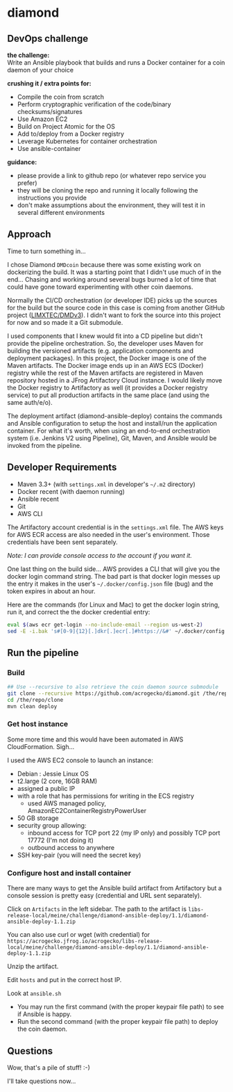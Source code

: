 # diamond
## DevOps challenge

**the challenge:**  
Write	an	Ansible	playbook	that	builds	and	runs	a	Docker	container	for	a	coin	daemon	of	your	choice

**crushing it / extra points for:**
* Compile	the	coin	from	scratch
* Perform	cryptographic	verification	of	the	code/binary	checksums/signatures
* Use	Amazon	EC2
* Build	on	Project	Atomic	for	the	OS
* Add	to/deploy	from	a	Docker	registry
* Leverage	Kubernetes	for	container	orchestration
* Use	ansible-container       

**guidance:**
* please provide a link to github repo (or whatever repo service you prefer)
* they will be cloning the repo and running it locally following the instructions you provide
* don't make assumptions about the environment, they will test it in several different environments

## Approach

Time to turn something in...

I chose Diamond `DMDcoin` because there was some existing work on dockerizing the build. It was
a starting point that I didn't use much of in the end... Chasing and working around several bugs burned a
lot of time that could have gone toward experimenting with other coin daemons.

Normally the CI/CD orchestration (or developer IDE) picks up the sources for the build
but the source code in this case is coming from another GitHub project
([LIMXTEC/DMDv3](https://github.com/LIMXTEC/DMDv3)).
I didn't want to fork the source into this project for now and so made it a Git submodule.

I used components that I knew would fit into a CD pipeline but didn't provide the
pipeline orchestration. So, the developer uses Maven for building the versioned
artifacts (e.g. application components and deployment packages). In this project,
the Docker image is one of the Maven artifacts. The Docker image ends up in an AWS ECS
(Docker) registry while the rest of the Maven artifacts are registered
in Maven repository hosted in a JFrog Artifactory Cloud instance.
I would likely move the Docker registry to Artifactory as well (it provides a Docker
registry service) to put all production artifacts in the same place (and using
the same auth/e/o).

The deployment artifact (diamond-ansible-deploy) contains the commands and 
Ansible configuration to setup the host and install/run the application container.
For what it's worth, when using an end-to-end orchestration system (i.e. Jenkins V2
using Pipeline), Git, Maven, and Ansible would be invoked from the pipeline.

## Developer Requirements

* Maven 3.3+ (with `settings.xml` in developer's ```~/.m2``` directory)
* Docker recent (with daemon running)
* Ansible recent
* Git
* AWS CLI

The Artifactory account credential is in the `settings.xml` file. The AWS keys for
AWS ECR access are also needed in the user's environment. Those credentials have been sent separately.

   *Note: I can provide console access to the account if you want it.*

One last thing on the build side... AWS provides a CLI that will give you the docker
login command string. The bad part is that docker login messes up the entry it makes
in the user's `~/.docker/config.json` file (bug) and the token expires in about an hour.

Here are the commands (for Linux and Mac) to get the docker login string, run it, and
correct the the docker credential entry:

```bash
eval $(aws ecr get-login --no-include-email --region us-west-2)
sed -E -i.bak 's#[0-9]{12}[.]dkr[.]ecr[.]#https://&#' ~/.docker/config.json
```

## Run the pipeline

### Build

```bash
## Use --recursive to also retrieve the coin daemon source submodule
git clone --recursive https://github.com/acrogecko/diamond.git /the/repo/clone
cd /the/repo/clone
mvn clean deploy
```

### Get host instance

Some more time and this would have been automated in AWS CloudFormation. Sigh...

I used the AWS EC2 console to launch an instance:
* Debian : Jessie Linux OS
* t2.large (2 core, 16GB RAM)
* assigned a public IP
* with a role that has permissions for writing in the ECS registry
    - used AWS managed policy, AmazonEC2ContainerRegistryPowerUser
* 50 GB storage
* security group allowing:
    - inbound access for TCP port 22 (my IP only) and possibly TCP port 17772 (I'm not doing it)
    - outbound access to anywhere
* SSH key-pair (you will need the secret key)
  
### Configure host and install container

There are many ways to get the Ansible build artifact from Artifactory but a console
session is pretty easy (credential and URL sent separately).

Click on `Artifacts` in the left sidebar. The path to the artifact is
`libs-release-local/meine/challenge/diamond-ansible-deploy/1.1/diamond-ansible-deploy-1.1.zip`

You can also use curl or wget (with credential) for
`https://acrogecko.jfrog.io/acrogecko/libs-release-local/meine/challenge/diamond-ansible-deploy/1.1/diamond-ansible-deploy-1.1.zip`

Unzip the artifact.

Edit `hosts` and put in the correct host IP.

Look at `ansible.sh` 
- You may run the first command (with the proper keypair file path) to see if Ansible is happy.
- Run the second command (with the proper keypair file path) to deploy the coin daemon.
  
## Questions

Wow, that's a pile of stuff! :-)

I'll take questions now...
